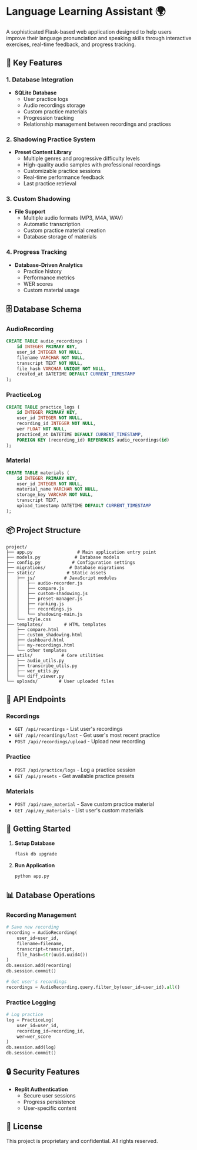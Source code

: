# Language Learning Assistant 🌍

A sophisticated Flask-based web application designed to help users improve their language pronunciation and speaking skills through interactive exercises, real-time feedback, and progress tracking.

## 🌟 Key Features

### 1. Database Integration
- **SQLite Database**
  - User practice logs
  - Audio recordings storage
  - Custom practice materials
  - Progression tracking
  - Relationship management between recordings and practices

### 2. Shadowing Practice System
- **Preset Content Library**
  - Multiple genres and progressive difficulty levels
  - High-quality audio samples with professional recordings
  - Customizable practice sessions
  - Real-time performance feedback
  - Last practice retrieval

### 3. Custom Shadowing
- **File Support**
  - Multiple audio formats (MP3, M4A, WAV)
  - Automatic transcription
  - Custom practice material creation
  - Database storage of materials

### 4. Progress Tracking
- **Database-Driven Analytics**
  - Practice history
  - Performance metrics
  - WER scores
  - Custom material usage

## 🗄️ Database Schema

### AudioRecording
```sql
CREATE TABLE audio_recordings (
    id INTEGER PRIMARY KEY,
    user_id INTEGER NOT NULL,
    filename VARCHAR NOT NULL,
    transcript TEXT NOT NULL,
    file_hash VARCHAR UNIQUE NOT NULL,
    created_at DATETIME DEFAULT CURRENT_TIMESTAMP
);
```

### PracticeLog
```sql
CREATE TABLE practice_logs (
    id INTEGER PRIMARY KEY,
    user_id INTEGER NOT NULL,
    recording_id INTEGER NOT NULL,
    wer FLOAT NOT NULL,
    practiced_at DATETIME DEFAULT CURRENT_TIMESTAMP,
    FOREIGN KEY (recording_id) REFERENCES audio_recordings(id)
);
```

### Material
```sql
CREATE TABLE materials (
    id INTEGER PRIMARY KEY,
    user_id INTEGER NOT NULL,
    material_name VARCHAR NOT NULL,
    storage_key VARCHAR NOT NULL,
    transcript TEXT,
    upload_timestamp DATETIME DEFAULT CURRENT_TIMESTAMP
);
```

## 📦 Project Structure
```
project/
├── app.py                 # Main application entry point
├── models.py             # Database models
├── config.py            # Configuration settings
├── migrations/         # Database migrations
├── static/            # Static assets
│   ├── js/           # JavaScript modules
│   │   ├── audio-recorder.js
│   │   ├── compare.js
│   │   ├── custom-shadowing.js
│   │   ├── preset-manager.js
│   │   ├── ranking.js
│   │   ├── recordings.js
│   │   └── shadowing-main.js
│   └── style.css
├── templates/        # HTML templates
│   ├── compare.html
│   ├── custom_shadowing.html
│   ├── dashboard.html
│   ├── my-recordings.html
│   └── other templates
├── utils/           # Core utilities
│   ├── audio_utils.py
│   ├── transcribe_utils.py
│   ├── wer_utils.py
│   └── diff_viewer.py
└── uploads/        # User uploaded files
```

## 🔑 API Endpoints

### Recordings
- `GET /api/recordings` - List user's recordings
- `GET /api/recordings/last` - Get user's most recent practice
- `POST /api/recordings/upload` - Upload new recording

### Practice
- `POST /api/practice/logs` - Log a practice session
- `GET /api/presets` - Get available practice presets

### Materials
- `POST /api/save_material` - Save custom practice material
- `GET /api/my_materials` - List user's custom materials

## 🚀 Getting Started

1. **Setup Database**
   ```bash
   flask db upgrade
   ```

2. **Run Application**
   ```bash
   python app.py
   ```

## 📊 Database Operations

### Recording Management
```python
# Save new recording
recording = AudioRecording(
    user_id=user_id,
    filename=filename,
    transcript=transcript,
    file_hash=str(uuid.uuid4())
)
db.session.add(recording)
db.session.commit()

# Get user's recordings
recordings = AudioRecording.query.filter_by(user_id=user_id).all()
```

### Practice Logging
```python
# Log practice
log = PracticeLog(
    user_id=user_id,
    recording_id=recording_id,
    wer=wer_score
)
db.session.add(log)
db.session.commit()
```

## 🔒 Security Features

- **Replit Authentication**
  - Secure user sessions
  - Progress persistence
  - User-specific content

## 📄 License

This project is proprietary and confidential. All rights reserved.